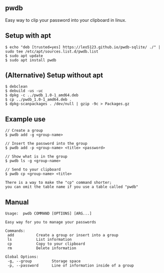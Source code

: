  
## pwdb

Easy way to clip your password into your clipboard in linux.

## Setup with apt

```
$ echo "deb [trusted=yes] https://leo5123.github.io/pwdb-sqlite/ ./" | sudo tee /etc/apt/sources.list.d/pwdb.list
$ sudo apt update
$ sudo apt install pwdb
```

## (Alternative) Setup without apt
```
$ debclean
$ debuild -us -uc
$ dpkg -c ../pwdb_1.0-1_amd64.deb
$ cp ../pwdb_1.0-1_amd64.deb .
$ dpkg-scanpackages . /dev/null | gzip -9c > Packages.gz
```

## Example use

```
// Create a group
$ pwdb add -g <group-name>

// Insert the password into the group
$ pwdb add -p <group-name> <title> <password>

// Show what is in the group
$ pwdb ls -g <group-name> 

// Send to your clipboard
$ pwdb cp <group-name> <title>

There is a way to make the "cp" command shorter; 
you can omit the table name if you use a table called "pwdb"
```

## Manual

```
Usage:  pwdb COMMAND [OPTIONS] [ARG...]

Easy way for you to manage your passwords

Commands: 
 add          Create a group or insert into a group
 ls           List information
 cp           Copy to your clipboard
 rm           Delete information

Global Options:     
 -g, --group         Storage space
 -p, --password      Line of information inside of a group
```



